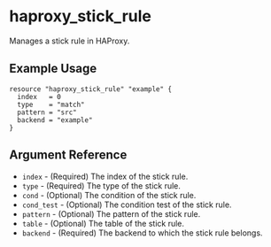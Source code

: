 # haproxy_stick_rule

Manages a stick rule in HAProxy.

## Example Usage

```hcl
resource "haproxy_stick_rule" "example" {
  index   = 0
  type    = "match"
  pattern = "src"
  backend = "example"
}
```

## Argument Reference

- `index` - (Required) The index of the stick rule.
- `type` - (Required) The type of the stick rule.
- `cond` - (Optional) The condition of the stick rule.
- `cond_test` - (Optional) The condition test of the stick rule.
- `pattern` - (Optional) The pattern of the stick rule.
- `table` - (Optional) The table of the stick rule.
- `backend` - (Required) The backend to which the stick rule belongs.